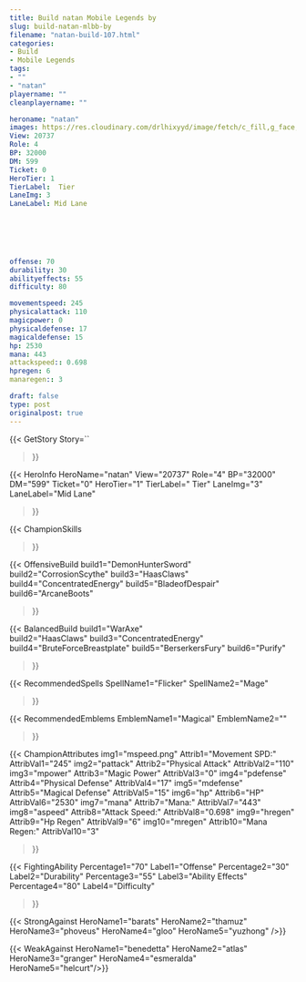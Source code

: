 ```yaml
---
title: Build natan Mobile Legends by 
slug: build-natan-mlbb-by
filename: "natan-build-107.html"
categories: 
- Build 
- Mobile Legends
tags: 
- ""
- "natan"
playername: ""
cleanplayername: ""

heroname: "natan"
images: https://res.cloudinary.com/drlhixyyd/image/fetch/c_fill,g_face,f_auto/https://cdn2-build.mobagenie.my.id/p/images/banner/full/natan.jpg
View: 20737 
Role: 4 
BP: 32000
DM: 599 
Ticket: 0 
HeroTier: 1 
TierLabel:  Tier 
LaneImg: 3
LaneLabel: Mid Lane 

 
 
 


offense: 70 
durability: 30 
abilityeffects: 55 
difficulty: 80 

movementspeed: 245
physicalattack: 110
magicpower: 0
physicaldefense: 17
magicaldefense: 15
hp: 2530
mana: 443
attackspeed:: 0.698
hpregen: 6
manaregen:: 3

draft: false
type: post
originalpost: true
---
```



{{< GetStory 
Story=`` 
>}}

{{< HeroInfo 
HeroName="natan" 
View="20737" 
Role="4" 
BP="32000" 
DM="599" 
Ticket="0" 
HeroTier="1" 
TierLabel=" Tier" 
LaneImg="3" 
LaneLabel="Mid Lane" 
>}}
 
{{< ChampionSkills 
 
 
 
 
>}}

{{< OffensiveBuild 
build1="DemonHunterSword"  
build2="CorrosionScythe" 
build3="HaasClaws" 
build4="ConcentratedEnergy" 
build5="BladeofDespair" 
build6="ArcaneBoots" 
>}} 

{{< BalancedBuild 
build1="WarAxe"  
build2="HaasClaws" 
build3="ConcentratedEnergy" 
build4="BruteForceBreastplate" 
build5="BerserkersFury" 
build6="Purify" 
>}}


{{< RecommendedSpells 
SpellName1="Flicker" 
SpellName2="Mage" 
>}}  

{{< RecommendedEmblems 
EmblemName1="Magical" 
EmblemName2="" 
>}}   


{{< ChampionAttributes
img1="mspeed.png" Attrib1="Movement SPD:" AttribVal1="245"
img2="pattack" Attrib2="Physical Attack" AttribVal2="110"
img3="mpower" Attrib3="Magic Power" AttribVal3="0"
img4="pdefense" Attrib4="Physical Defense" AttribVal4="17"
img5="mdefense" Attrib5="Magical Defense" AttribVal5="15"
img6="hp" Attrib6="HP" AttribVal6="2530"
img7="mana" Attrib7="Mana:" AttribVal7="443"
img8="aspeed" Attrib8="Attack Speed:" AttribVal8="0.698"
img9="hregen" Attrib9="Hp Regen" AttribVal9="6"
img10="mregen" Attrib10="Mana Regen:" AttribVal10="3"
>}}


{{< FightingAbility
Percentage1="70" Label1="Offense"
Percentage2="30" Label2="Durability"
Percentage3="55" Label3="Ability Effects"
Percentage4="80" Label4="Difficulty"
 >}}

{{< StrongAgainst 
HeroName1="barats"
HeroName2="thamuz"
HeroName3="phoveus"
HeroName4="gloo"
HeroName5="yuzhong"
/>}}

{{< WeakAgainst
HeroName1="benedetta"
HeroName2="atlas"
HeroName3="granger"
HeroName4="esmeralda"
HeroName5="helcurt"/>}}
